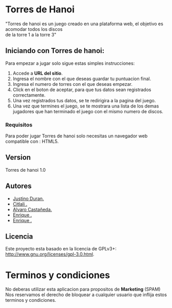 # **Torres de Hanoi**

"Torres de hanoi es un juego creado en una plataforma web, el objetivo es acomodar todos los discos  
de la torre 1 a la torre 3"

## **Iniciando con Torres de hanoi:**

Para empezar a jugar solo sigue estas simples instrucciones:

1. Accede a **URL del sitio**.  
2. Ingresa el nombre con el que deseas guardar tu puntuacion final.  
3. Ingresa el numero de torres con el que deseas empezar.  
4. Click en el boton de aceptar, para que tus datos sean registrados correctamente.  
5. Una vez registrados tus datos, se te redirigira a la pagina del juego.  
6. Una vez que termines el juego, se te mostrara una lista de los demas jugadores que han
   terminado el juego con el mismo numero de discos.

### **Requisitos**

Para poder jugar Torres de hanoi solo necesitas un navegador web compatible con : HTML5.

## **Version**

Torres de hanoi 1.0

## **Autores**

+ [Justino Duran.](https://www.linkedin.com/in/ilich-arredondo-43725a150/)   
+ [Citlali .]()      
+ [Alvaro Castañeda.](https://www.linkedin.com/in/alvaro-casta%C3%B1eda-escobedo-691a0b152/)     
+ [Enrique .]()  
+ [Enrique .]()  

## **Licencia**

Este proyecto esta basado en la licencia de GPLv3+: http://www.gnu.org/licenses/gpl-3.0.html.



# **Terminos y condiciones**

No deberas utilizar esta aplicacion para propositos de **Marketing** (SPAM)
Nos reservamos el derecho de bloquear a cualquier usuario que inflija estos terminos y condiciones.
